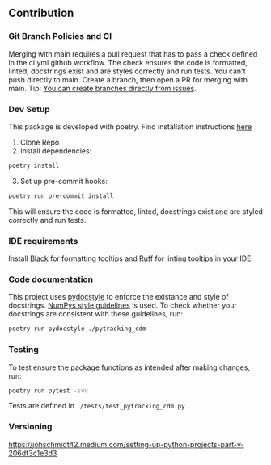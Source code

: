 ## Contribution

### Git Branch Policies and CI
Merging with main requires a pull request that has to pass a check defined in the ci.yml github workflow. The check ensures the code is formatted, linted, docstrings exist and are styles correctly and run tests. You can't push directly to main. Create a branch, then open a PR for merging with main. Tip: [You can create branches directly from issues](https://docs.github.com/en/issues/tracking-your-work-with-issues/creating-a-branch-for-an-issue).  

### Dev Setup

This package is developed with poetry. Find installation instructions [here](https://python-poetry.org/docs/)
1. Clone Repo
2. Install dependencies: 
```bash
poetry install
```
3. Set up pre-commit hooks:
```bash
poetry run pre-commit install
```
This will ensure the code is formatted, linted, docstrings exist and are styled correctly and run tests. 

### IDE requirements
Install [Black](https://github.com/psf/black) for formatting tooltips and [Ruff](https://github.com/charliermarsh/ruff) for linting tooltips in your IDE.

### Code documentation
This project uses [pydocstyle](https://github.com/PyCQA/pydocstyle) to enforce the existance and style of docstrings. [NumPys style guidelines](https://numpydoc.readthedocs.io/en/latest/format.html#docstring-standard) is used. To check whether your docstrings are consistent with these guidelines, run:
```bash
poetry run pydocstyle ./pytracking_cdm
```

### Testing 
To test ensure the package functions as intended after making changes, run:
```bash
poetry run pytest -svv     
```
Tests are defined in `./tests/test_pytracking_cdm.py`

### Versioning
https://johschmidt42.medium.com/setting-up-python-projects-part-v-206df3c1e3d3